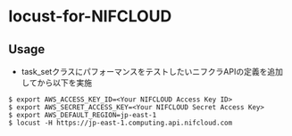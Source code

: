# locust-for-NIFCLOUD

## Usage

* task_setクラスにパフォーマンスをテストしたいニフクラAPIの定義を追加してから以下を実施

```
$ export AWS_ACCESS_KEY_ID=<Your NIFCLOUD Access Key ID>
$ export AWS_SECRET_ACCESS_KEY=<Your NIFCLOUD Secret Access Key>
$ export AWS_DEFAULT_REGION=jp-east-1
$ locust -H https://jp-east-1.computing.api.nifcloud.com
```

